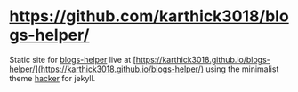 # https://github.com/karthick3018/blogs-helper/
Static site for [blogs-helper](https://github.com/karthick3018/blogs-helper) live at [https://karthick3018.github.io/blogs-helper/](https://karthick3018.github.io/blogs-helper/) using the minimalist theme [hacker](https://github.com/pages-themes/hacker) for jekyll.

 